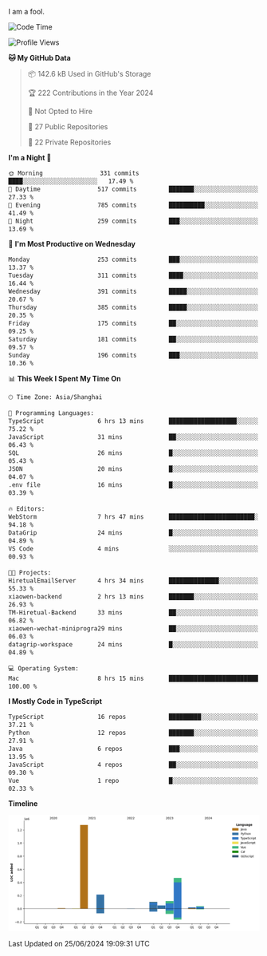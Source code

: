 I am a fool.

<!--START_SECTION:waka-->
![Code Time](http://img.shields.io/badge/Code%20Time-1%2C508%20hrs%2038%20mins-blue)

![Profile Views](http://img.shields.io/badge/Profile%20Views-0-blue)

**🐱 My GitHub Data** 

> 📦 142.6 kB Used in GitHub's Storage 
 > 
> 🏆 222 Contributions in the Year 2024
 > 
> 🚫 Not Opted to Hire
 > 
> 📜 27 Public Repositories 
 > 
> 🔑 22 Private Repositories 
 > 
**I'm a Night 🦉** 

```text
🌞 Morning                331 commits         ████░░░░░░░░░░░░░░░░░░░░░   17.49 % 
🌆 Daytime                517 commits         ███████░░░░░░░░░░░░░░░░░░   27.33 % 
🌃 Evening                785 commits         ██████████░░░░░░░░░░░░░░░   41.49 % 
🌙 Night                  259 commits         ███░░░░░░░░░░░░░░░░░░░░░░   13.69 % 
```
📅 **I'm Most Productive on Wednesday** 

```text
Monday                   253 commits         ███░░░░░░░░░░░░░░░░░░░░░░   13.37 % 
Tuesday                  311 commits         ████░░░░░░░░░░░░░░░░░░░░░   16.44 % 
Wednesday                391 commits         █████░░░░░░░░░░░░░░░░░░░░   20.67 % 
Thursday                 385 commits         █████░░░░░░░░░░░░░░░░░░░░   20.35 % 
Friday                   175 commits         ██░░░░░░░░░░░░░░░░░░░░░░░   09.25 % 
Saturday                 181 commits         ██░░░░░░░░░░░░░░░░░░░░░░░   09.57 % 
Sunday                   196 commits         ███░░░░░░░░░░░░░░░░░░░░░░   10.36 % 
```


📊 **This Week I Spent My Time On** 

```text
🕑︎ Time Zone: Asia/Shanghai

💬 Programming Languages: 
TypeScript               6 hrs 13 mins       ███████████████████░░░░░░   75.22 % 
JavaScript               31 mins             ██░░░░░░░░░░░░░░░░░░░░░░░   06.43 % 
SQL                      26 mins             █░░░░░░░░░░░░░░░░░░░░░░░░   05.43 % 
JSON                     20 mins             █░░░░░░░░░░░░░░░░░░░░░░░░   04.07 % 
.env file                16 mins             █░░░░░░░░░░░░░░░░░░░░░░░░   03.39 % 

🔥 Editors: 
WebStorm                 7 hrs 47 mins       ████████████████████████░   94.18 % 
DataGrip                 24 mins             █░░░░░░░░░░░░░░░░░░░░░░░░   04.89 % 
VS Code                  4 mins              ░░░░░░░░░░░░░░░░░░░░░░░░░   00.93 % 

🐱‍💻 Projects: 
HiretualEmailServer      4 hrs 34 mins       ██████████████░░░░░░░░░░░   55.33 % 
xiaowen-backend          2 hrs 13 mins       ███████░░░░░░░░░░░░░░░░░░   26.93 % 
TM-Hiretual-Backend      33 mins             ██░░░░░░░░░░░░░░░░░░░░░░░   06.82 % 
xiaowen-wechat-miniprogra29 mins             ██░░░░░░░░░░░░░░░░░░░░░░░   06.03 % 
datagrip-workspace       24 mins             █░░░░░░░░░░░░░░░░░░░░░░░░   04.89 % 

💻 Operating System: 
Mac                      8 hrs 15 mins       █████████████████████████   100.00 % 
```

**I Mostly Code in TypeScript** 

```text
TypeScript               16 repos            █████████░░░░░░░░░░░░░░░░   37.21 % 
Python                   12 repos            ███████░░░░░░░░░░░░░░░░░░   27.91 % 
Java                     6 repos             ███░░░░░░░░░░░░░░░░░░░░░░   13.95 % 
JavaScript               4 repos             ██░░░░░░░░░░░░░░░░░░░░░░░   09.30 % 
Vue                      1 repo              █░░░░░░░░░░░░░░░░░░░░░░░░   02.33 % 
```



**Timeline**

![Lines of Code chart](https://raw.githubusercontent.com/VeejaLiu/VeejaLiu/master/assets/bar_graph.png)


 Last Updated on 25/06/2024 19:09:31 UTC
<!--END_SECTION:waka-->
